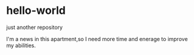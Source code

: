 # hello-world
just another repository




I'm a news in this apartment,so I need
more time and enerage to improve my
abilities.
